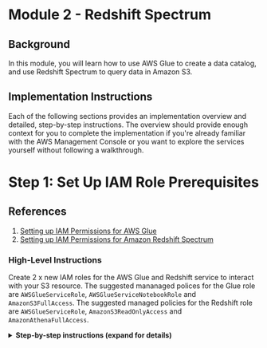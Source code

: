 # Module 2 - Redshift Spectrum

## Background
In this module, you will learn how to use AWS Glue to create a data catalog, and use Redshift Spectrum to query data in Amazon S3.

## Implementation Instructions

Each of the following sections provides an implementation overview and detailed, step-by-step instructions. The overview should provide enough context for you to complete the implementation if you're already familiar with the AWS Management Console or you want to explore the services yourself without following a walkthrough.

# Step 1: Set Up IAM Role Prerequisites<a name="rs-gsg-prereq"></a>

## References
1. [Setting up IAM Permissions for AWS Glue](http://docs.aws.amazon.com/glue/latest/dg/getting-started-access.html)
1. [Setting up IAM Permissions for Amazon Redshift Spectrum](http://docs.aws.amazon.com/redshift/latest/dg/c-spectrum-iam-policies.html)

### High-Level Instructions

Create 2 x new IAM roles for the AWS Glue and Redshift service to interact with your S3 resource. The suggested mananaged polices for the Glue role are `AWSGlueServiceRole`, `AWSGlueServiceNotebookRole` and `AmazonS3FullAccess`. The suggested managed policies for the Redshift role are `AWSGlueServiceRole`, `AmazonS3ReadOnlyAccess` and `AmazonAthenaFullAccess`.

<details>
<summary><strong>Step-by-step instructions (expand for details)</strong></summary><p>

## Setup IAM Permissions for AWS Glue
1. Access the IAM console and select **Users**. Then select your username

1. Click **Add Permissions** button

1. From the list of managed policies, attach the following:

    + AWSGlueConsoleFullAccess
    + CloudWatchLogsReadOnlyAccess
    + AWSCloudFormationReadOnlyAccess

## Setup AWS Glue default service role
1. From the IAM console click **Roles** and create a new role

1. Select **Glue** from the list of services and click the **Next:Permissions** button
![Glue IAM](http://amazonathenahandson.s3-website-us-east-1.amazonaws.com/images/glue_role.png)

1. From the list of managed policies, attach the following by searching for their name and click **Next:Review** when done.

    + AWSGlueServiceRole
    + AWSGlueServiceNotebookRole
    + AmazonS3FullAccess

1. Give your role a name, such as **AWSGlueServiceRole** and click **Create Role**

![Glue Service Role](http://amazonathenahandson.s3-website-us-east-1.amazonaws.com/images/glue_role_final.png)

## Setup Amazon Redshift Spectrum service role
1. From the IAM console click **Roles** and create a new role

1. Select **Redshift** from the list of services followed by **Redshift - Customizable** use case and click the **Next:Permissions** button

![Redshift IAM](http://amazonathenahandson.s3-website-us-east-1.amazonaws.com/images/spectrum_role.png)

1. From the list of managed policies, attach the following by searching for their name and click **Next:Review** when done.
    + AWSGlueServiceRole
    + AmazonS3ReadOnlyAccess
    + AmazonAthenaFullAccess

![Spectrum roles](http://amazonathenahandson.s3-website-us-east-1.amazonaws.com/images/spectrum_role_review.png)

1. Give your role a name, such as **SpectrumServiceRole** and click Create Role

1. Once created, navigate back to the **Roles** section of IAM console and search for the role we just created. Select your role and copy the **Role ARN** to your clipboard

1. If you already have a Redshift cluster follow these [instructions](http://docs.aws.amazon.com/redshift/latest/dg/c-getting-started-using-spectrum-add-role.html) to attach the new role to it. If you do not have a cluster go ahead and create one making sure to associate this new role with the cluster at creation time.


## Setup Glue Data Catalog Connection to Redshift
1. Open the AWS Glue Console and select **Connections** from the left hand side under the Data Catalog section

Click **Add Connection** button

Give your connection a name and select **Amazon Redshift** from the connection type drop down. Click **Next**

![Glue connection](http://amazonathenahandson.s3-website-us-east-1.amazonaws.com/images/conn_name.png)

1. From the cluster drop down select your Redshift cluster. Enter your password, click **Next** and then **Finish**

After the connection is created, select your connection and click T**est Connection**. If the test fails, confirm the database name, username and password and try again.

Now that your connection is successful you can move on to the next section.
</p></details>